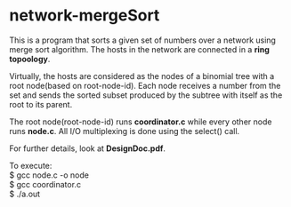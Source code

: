 # network-mergeSort

This is a program that sorts a given set of numbers over a network using merge sort algorithm. The hosts in the network are connected in a **ring topoology**.

Virtually, the hosts are considered as the nodes of a binomial tree with a root node(based on root-node-id). Each node receives a number from the set and sends the sorted subset produced by the subtree with itself as the root to its parent.

The root node(root-node-id) runs **coordinator.c** while every other node runs **node.c**. All I/O multiplexing is done using the select() call.

For further details, look at **DesignDoc.pdf**.

To execute:  
$ gcc node.c -o node  
$ gcc coordinator.c  
$ ./a.out <total-num-of-nodes> <root-node-id> <input-file>
